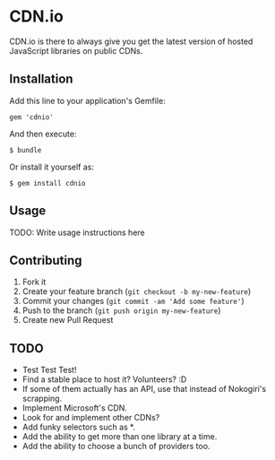 # CDN.io 

CDN.io is there to always give you get the latest version of hosted JavaScript libraries on public CDNs.

## Installation

Add this line to your application's Gemfile:

    gem 'cdnio'

And then execute:

    $ bundle

Or install it yourself as:

    $ gem install cdnio

## Usage

TODO: Write usage instructions here

## Contributing

1. Fork it
2. Create your feature branch (`git checkout -b my-new-feature`)
3. Commit your changes (`git commit -am 'Add some feature'`)
4. Push to the branch (`git push origin my-new-feature`)
5. Create new Pull Request

## TODO

* Test Test Test!
* Find a stable place to host it? Volunteers? :D
* If some of them actually has an API, use that instead of Nokogiri's scrapping.
* Implement Microsoft's CDN.
* Look for and implement other CDNs?
* Add funky selectors such as \*.
* Add the ability to get more than one library at a time.
* Add the ability to choose a bunch of providers too.
